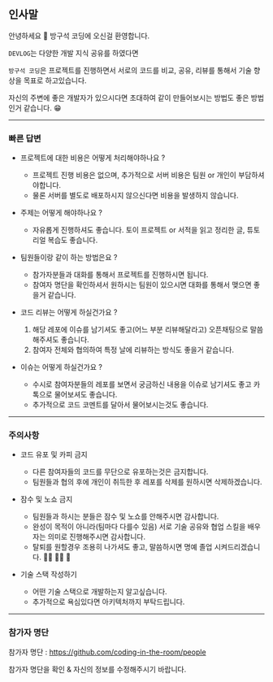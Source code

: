 ## 인사말

안녕하세요 👋 방구석 코딩에 오신걸 환영합니다.

`DEVLOG`는 다양한 개발 지식 공유를 하였다면

`방구석 코딩`은 프로젝트를 진행하면서 서로의 코드를 비교, 공유, 리뷰를 통해서 기술 향상을 목표로 하고있습니다.

자신의 주변에 좋은 개발자가 있으시다면 초대하여 같이 만들어보시는 방법도 좋은 방법인거 같습니다. 😁

<hr />

### 빠른 답변

* 프로젝트에 대한 비용은 어떻게 처리해야하나요 ?
  * 프로젝트 진행 비용은 없으며, 추가적으로 서버 비용은 팀원 or 개인이 부담하셔야합니다.
  * 물론 서버를 별도로 배포하시지 않으신다면 비용을 발생하지 않습니다.
  
* 주제는 어떻게 해야하나요 ?
  * 자유롭게 진행하셔도 좋습니다. 토이 프로젝트 or 서적을 읽고 정리한 글, 튜토리얼 복습도 좋습니다.
  
* 팀원들이랑 같이 하는 방법은요 ?
  * 참가자분들과 대화를 통해서 프로젝트를 진행하시면 됩니다.
  * 참여자 명단을 확인하셔서 원하시는 팀원이 있으시면 대화를 통해서 맺으면 좋을거 같습니다.
 
* 코드 리뷰는 어떻게 하실건가요 ?
  1. 해당 레포에 이슈를 남기셔도 좋고(어느 부분 리뷰해달라고) 오픈채팅으로 말씀해주셔도 좋습니다.
  2. 참여자 전체와 협의하여 특정 날에 리뷰하는 방식도 좋을거 같습니다.
 
* 이슈는 어떻게 하실건가요 ?
  * 수시로 참여자분들의 레포를 보면서 궁금하신 내용을 이슈로 남기셔도 좋고 카톡으로 물어보셔도 좋습니다.
  * 추가적으로 코드 코멘트를 달아서 물어보시는것도 좋습니다.

<hr />

### 주의사항

* 코드 유포 및 카피 금지
  * 다른 참여자들의 코드를 무단으로 유포하는것은 금지합니다.
  * 팀원들과 협의 후에 개인이 취득한 후 레포를 삭제를 원하시면 삭제하겠습니다.
  
* 잠수 및 노쇼 금지
  * 팀원들과 하시는 분들은 잠수 및 노쇼를 안해주시면 감사합니다.
  * 완성이 목적이 아니라(팀마다 다를수 있음) 서로 기술 공유와 협업 스킬을 배우자는 의미로 진행해주시면 감사합니다.
  * 탈퇴를 원할경우 조용히 나가셔도 좋고, 말씀하시면 명예 졸업 시켜드리겠습니다. 👨‍🎓 👩‍🎓 🎊
  
* 기술 스택 작성하기
  * 어떤 기술 스택으로 개발하는지 알고싶습니다.
  * 추가적으로 욕심있다면 아키텍처까지 부탁드립니다.

<hr />

### 참가자 명단

참가자 명단 : https://github.com/coding-in-the-room/people 

참가자 명단을 확인 & 자신의 정보를 수정해주시기 바랍니다.
